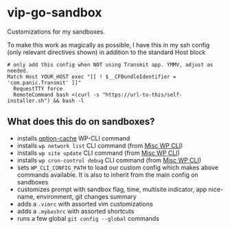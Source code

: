 # vip-go-sandbox

Customizations for my sandboxes.

To make this work as magically as possible, I have this in my ssh config (only relevant directives shown) in addition to the standard Host block

```
# only add this config when NOT using Transmit app. YMMV, adjust as needed.
Match Host YOUR_HOST exec "[[ ! $__CFBundleIdentifier = 'com.panic.Transmit' ]]"
  RequestTTY force
  RemoteCommand bash <(curl -s "https://url-to-this/self-installer.sh") && bash -l
```
## What does this do on sandboxes?

- installs [option-cache](https://github.com/trepmal/option-cache-cli/) WP-CLI command
- installs `wp network list` CLI command (from [Misc WP CLI](https://github.com/trepmal/misc-wp-cli))
- installs `wp site update` CLI command (from [Misc WP CLI](https://github.com/trepmal/misc-wp-cli))
- installs `wp cron-control debug` CLI command (from [Misc WP CLI](https://github.com/trepmal/misc-wp-cli))
- sets `WP_CLI_CONFIG_PATH` to load our custom config which makes above commands available. It is also to inherit from the main config on sandboxes
- customizes prompt with sandbox flag, time, multisite indicator, app nice-name, environment, git changes summary
- adds a `.vimrc` with assorted vim customizations
- adds a `.mybashrc` with assorted shortcuts
- runs a few global `git config --global` commands 
